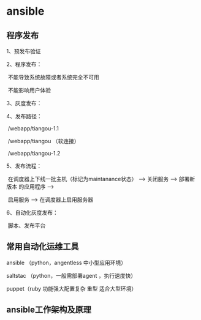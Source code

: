 # ansible 

## 程序发布

1、预发布验证

2、程序发布：

​			不能导致系统故障或者系统完全不可用

​			不能影响用户体验

3、灰度发布：

4、发布路径：

​				/webapp/tiangou-1.1

​				/webapp/tiangou  （软连接）

​				/webapp/tiangou-1.2

5、发布流程：

​		在调度器上下线一批主机（标记为maintanance状态） --> 关闭服务 -->  部署新版本 的应用程序 -->  

​		启用服务   -->   在调度器上启用服务器

6、自动化灰度发布：

​		脚本、发布平台



## 常用自动化运维工具

ansible （python，angentless  中小型应用环境）

saltstac  （python，一般需部署agent ，执行速度快）

puppet（ruby  功能强大配置复杂   重型  适合大型环境）



## ansible工作架构及原理

